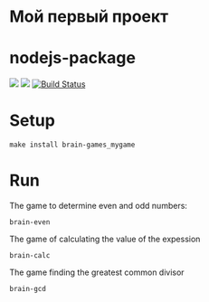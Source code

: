 # Мой первый проект


# nodejs-package

<a href="https://codeclimate.com/github/valyaevadaria/project-lvl1-s438/maintainability"><img src="https://api.codeclimate.com/v1/badges/c8c0e4a2befbe055db77/maintainability" /></a>
<a href="https://codeclimate.com/github/valyaevadaria/project-lvl1-s438/test_coverage"><img src="https://api.codeclimate.com/v1/badges/c8c0e4a2befbe055db77/test_coverage" /></a>
[![Build Status](https://travis-ci.org/valyaevadaria/project-lvl1-s438.svg?branch=master)](https://travis-ci.org/valyaevadaria/project-lvl1-s438)

# Setup

    make install brain-games_mygame

# Run

The game to determine even and odd numbers:

    brain-even

The game of calculating the value of the expession

    brain-calc

The game finding the greatest common divisor

    brain-gcd